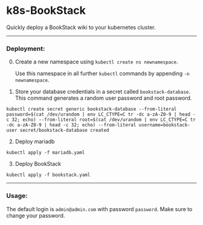 # k8s-BookStack
Quickly deploy a BookStack wiki to your kubernetes cluster.

---

### Deployment:

0. Create a new namespace using `kubectl create ns newnamespace`.

   Use this namespace in all further `kubectl` commands by appending `-n newnamespace`.
1. Store your database credentials in a secret called `bookstack-database`. This command generates a random user password and root password.
```shell
kubectl create secret generic bookstack-database --from-literal password=$(cat /dev/urandom | env LC_CTYPE=C tr -dc a-zA-Z0-9 | head -c 32; echo) --from-literal root=$(cat /dev/urandom | env LC_CTYPE=C tr -dc a-zA-Z0-9 | head -c 32; echo) --from-literal username=bookstack-user secret/bookstack-database created
```
2. Deploy mariadb
```shell
kubectl apply -f mariadb.yaml
```
3. Deploy BookStack
```shell
kubectl apply -f bookstack.yaml
```

---
### Usage:
The default login is `admin@admin.com` with password `password`. Make sure to change your password.